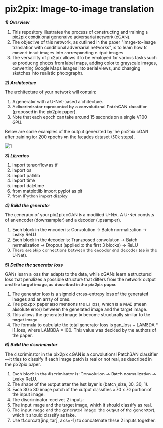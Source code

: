 # pix2pix: Image-to-image translation

_**1) Overview**_

1. This repository illustrates the process of constructing and training a pix2pix conditional generative adversarial network (cGAN). 
2. The objective of this network, as outlined in the paper "Image-to-image translation with conditional adversarial networks", is to learn how to convert input images into corresponding output images.
3. The versatility of pix2pix allows it to be employed for various tasks such as producing photos from label maps, adding color to grayscale images, converting Google Maps images into aerial views, and changing sketches into realistic photographs.

_**2) Architecture**_

The architecture of your network will contain:

1. A generator with a U-Net-based architecture.
2. A discriminator represented by a convolutional PatchGAN classifier (proposed in the pix2pix paper).
3. Note that each epoch can take around 15 seconds on a single V100 GPU.

Below are some examples of the output generated by the pix2pix cGAN after training for 200 epochs on the facades dataset (80k steps).

![1](https://github.com/Utsavd7/pix2pix-GANs/assets/46219693/296259af-1631-42f0-807e-adbb340b3cd3)

_**3) Libraries**_

1. import tensorflow as tf
2. import os
3. import pathlib
4. import time
5. import datetime
6. from matplotlib import pyplot as plt
7. from IPython import display

_**4) Build the generator**_

The generator of your pix2pix cGAN is a modified U-Net. A U-Net consists of an encoder (downsampler) and a decoder (upsampler). 

1. Each block in the encoder is: Convolution -> Batch normalization -> Leaky ReLU
2. Each block in the decoder is: Transposed convolution -> Batch normalization -> Dropout (applied to the first 3 blocks) -> ReLU
3. There are skip connections between the encoder and decoder (as in the U-Net).

_**5) Define the generator loss**_

GANs learn a loss that adapts to the data, while cGANs learn a structured loss that penalizes a possible structure that differs from the network output and the target image, as described in the pix2pix paper.

1. The generator loss is a sigmoid cross-entropy loss of the generated images and an array of ones.
2. The pix2pix paper also mentions the L1 loss, which is a MAE (mean absolute error) between the generated image and the target image.
3. This allows the generated image to become structurally similar to the target image.
4. The formula to calculate the total generator loss is gan_loss + LAMBDA * l1_loss, where LAMBDA = 100. This value was decided by the authors of the paper.

_**6) Build the discriminator**_

The discriminator in the pix2pix cGAN is a convolutional PatchGAN classifier—it tries to classify if each image patch is real or not real, as described in the pix2pix paper.

1. Each block in the discriminator is: Convolution -> Batch normalization -> Leaky ReLU.
2. The shape of the output after the last layer is (batch_size, 30, 30, 1).
3. Each 30 x 30 image patch of the output classifies a 70 x 70 portion of the input image.
4. The discriminator receives 2 inputs:
5. The input image and the target image, which it should classify as real.
6. The input image and the generated image (the output of the generator), which it should classify as fake.
7. Use tf.concat([inp, tar], axis=-1) to concatenate these 2 inputs together.

